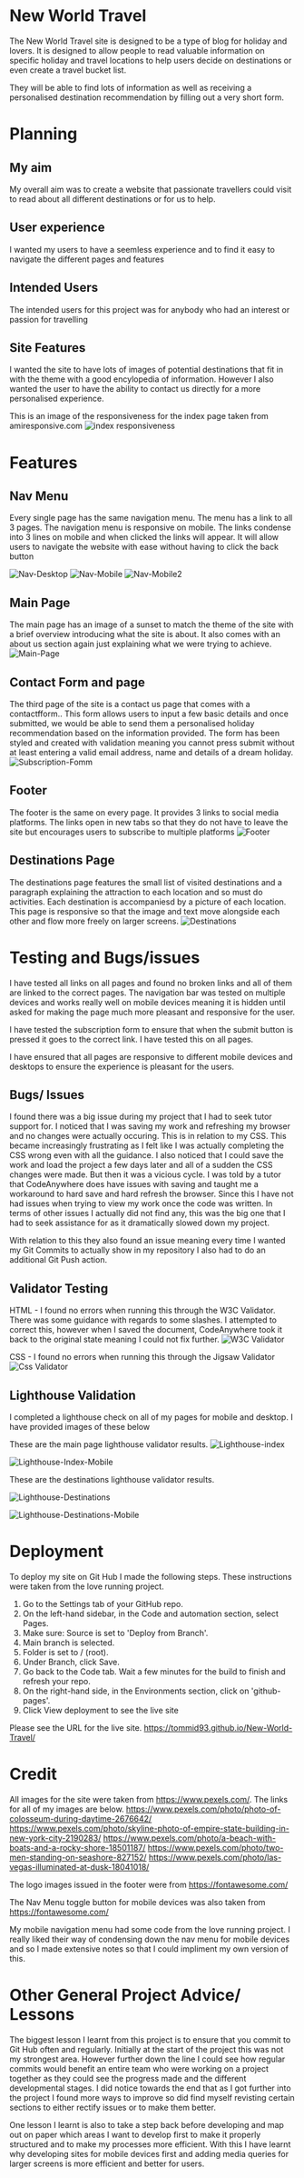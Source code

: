 # New World Travel

The New World Travel site is designed to be a type of blog for holiday and lovers. It is designed to allow people to read valuable information on specific holiday and travel locations to help users decide on destinations or even create a travel bucket list.

They will be able to find lots of information as well as receiving a personalised destination recommendation by filling out a very short form.

# Planning
## My aim
My overall aim was to create a website that passionate travellers could visit to read about all different destinations or for us to help.

## User experience
I wanted my users to have a seemless experience and to find it easy to navigate the different pages and features

## Intended Users
The intended users for this project was for anybody who had an interest or passion for travelling

## Site Features
I wanted the site to have lots of images of potential destinations that fit in with the theme with a good encylopedia of information. However I also wanted the user to have the ability to contact us directly for a more personalised experience.

This is an image of the responsiveness for the index page taken from amiresponsive.com
![index responsiveness](https://github.com/Tommid93/New-World-Travel/blob/main/assets/images/am-i-responsive.png)

# Features

## Nav Menu
Every single page has the same navigation menu. The menu has a link to all 3 pages. The navigation menu is responsive on mobile. The links condense into 3 lines on mobile and when clicked the links will appear. It will allow users to navigate the website with ease without having to click the back button

![Nav-Desktop](https://github.com/Tommid93/New-World-Travel/blob/main/assets/images/nav-desktop.png)
![Nav-Mobile](https://github.com/Tommid93/New-World-Travel/blob/main/assets/images/nav-mobile.png)
![Nav-Mobile2](https://github.com/Tommid93/New-World-Travel/blob/main/assets/images/nav-menu2.png)

## Main Page
The main page has an image of a sunset to match the theme of the site with a brief overview introducing what the site is about. It also comes with an about us section again just explaining what we were trying to achieve.
![Main-Page](https://github.com/Tommid93/New-World-Travel/blob/main/assets/images/main-page.png)

## Contact Form and page
The third page of the site is a contact us page that comes with a contactfform.. This form allows users to input a few basic details and once submitted, we would be able to send them a personalised holiday recommendation based on the information provided. The form has been styled and created with validation meaning you cannot press submit without at least entering a valid email address, name and details of a dream holiday.
![Subscription-Fomm](https://github.com/Tommid93/New-World-Travel/blob/main/assets/images/contact-us.png)

## Footer
The footer is the same on every page. It provides 3 links to social media platforms. The links open in new tabs so that they do not have to leave the site but encourages users to subscribe to multiple platforms
![Footer](https://github.com/Tommid93/New-World-Travel/blob/main/assets/images/footer.png)

## Destinations Page
The destinations page features the small list of visited destinations and a paragraph explaining the attraction to each location and so must do activities. Each destination is accompaniesd by a picture of each location. This page is responsive so that the image and text move alongside each other and flow more freely on larger screens.
![Destinations](https://github.com/Tommid93/New-World-Travel/blob/main/assets/images/destination.png) 

# Testing and Bugs/issues
I have tested all links on all pages and found no broken links and all of them are linked to the correct pages. The navigation bar was tested on multiple devices and works really well on mobile devices meaning it is hidden until asked for making the page much more pleasant and responsive for the user. 
 
I have tested the subscription form to ensure that when the submit button is pressed it goes to the correct link. I have tested this on all pages. 

I have ensured that all pages are responsive to different mobile devices and desktops to ensure the experience is pleasant for the users. 

## Bugs/ Issues
I found there was a big issue during my project that I had to seek tutor support for. I noticed that I was saving my work and refreshing my browser and no changes were actually occuring. This is in relation to my CSS. This became increasingly frustrating as I felt like I was actually completing the CSS wrong even with all the guidance. I also noticed that I could save the work and load the project a few days later and all of a sudden the CSS changes were made. But then it was a vicious cycle. I was told by a tutor that CodeAnywhere does have issues with saving and taught me a workaround to hard save and hard refresh the browser. Since this I have not had issues when trying to view my work once the code was written. In terms of other issues I actually did not find any, this was the big one that I had to seek assistance for as it dramatically slowed down my project.

With relation to this they also found an issue meaning every time I wanted my Git Commits to actually show in my repository I also had to do an additional Git Push action.

## Validator Testing
HTML - I found no errors when running this through the W3C Validator. There was some guidance with regards to some slashes. I attempted to correct this, however when I saved the document, CodeAnywhere took it back to the original state meaning I could not fix further. 
![W3C Validator](https://github.com/Tommid93/New-World-Travel/blob/main/assets/images/html-validator.png)


CSS - I found no errors when running this through the Jigsaw Validator
![Css Validator](https://github.com/Tommid93/New-World-Travel/blob/main/assets/images/css-validator.png)

## Lighthouse Validation
I completed a lighthouse check on all of my pages for mobile and desktop. I have provided images of these below

These are the main page lighthouse validator results.
![Lighthouse-index](https://github.com/Tommid93/New-World-Travel/blob/main/assets/images/lighthouse-index-desktop.png)

![Lighthouse-Index-Mobile](https://github.com/Tommid93/New-World-Travel/blob/main/assets/images/lighthouse-index-mobile.png)

These are the destinations lighthouse validator results.

![Lighthouse-Destinations](https://github.com/Tommid93/New-World-Travel/blob/main/assets/images/lighthouse-desinations-desktop.png)

![Lighthouse-Destinations-Mobile](https://github.com/Tommid93/New-World-Travel/blob/main/assets/images/lighthouse-destinations-mobile.png)

# Deployment
To deploy my site on Git Hub I made the following steps. These instructions were taken from the love running project.
1. Go to the Settings tab of your GitHub repo.
2. On the left-hand sidebar, in the Code and automation section, select Pages.
3. Make sure: Source is set to 'Deploy from Branch'.
4. Main branch is selected.
5. Folder is set to / (root).
6. Under Branch, click Save.
7. Go back to the Code tab. Wait a few minutes for the build to finish and refresh your repo.
8. On the right-hand side, in the Environments section, click on 'github-pages'.
9. Click View deployment to see the live site

Please see the URL for the live site.  https://tommid93.github.io/New-World-Travel/

# Credit
All images for the site were taken from https://www.pexels.com/. The links for all of my images are below.
https://www.pexels.com/photo/photo-of-colosseum-during-daytime-2676642/
https://www.pexels.com/photo/skyline-photo-of-empire-state-building-in-new-york-city-2190283/
https://www.pexels.com/photo/a-beach-with-boats-and-a-rocky-shore-18501187/
https://www.pexels.com/photo/two-men-standing-on-seashore-827152/
https://www.pexels.com/photo/las-vegas-illuminated-at-dusk-18041018/


The logo images issued in the footer were from https://fontawesome.com/

The Nav Menu toggle button for mobile devices was also taken from https://fontawesome.com/

My mobile navigation menu had some code from the love running project. I really liked their way of condensing down the nav menu for mobile devices and so I made extensive notes so that I could impliment my own version of this.

# Other General Project Advice/ Lessons
The biggest lesson I learnt from this project is to ensure that you commit to Git Hub often and regularly. Initially at the start of the project this was not my strongest area. However further down the line I could see how regular commits would benefit an entire team who were working on a project together as they could see the progress made and the different developmental stages. I did notice towards the end that as I got further into the project I found more ways to improve so did find myself revisting certain sections to either rectify issues or to make them better.

One lesson I learnt is also to take a step back before developing and map out on paper which areas I want to develop first to make it properly structured and to make my processes more efficient. With this I have learnt why developing sites for mobile devices first and adding media queries for larger screens is more efficient and better for users.
